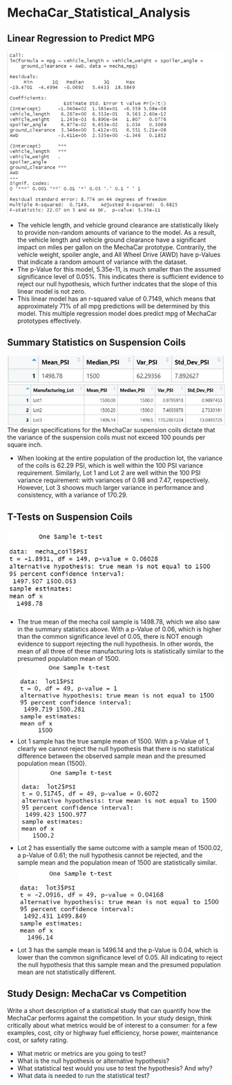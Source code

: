 # MechaCar_Statistical_Analysis
## Linear Regression to Predict MPG
![mecha lm](https://github.com/arelysrsd87/MechaCar_Statistical_Analysis/blob/main/Images/mecha_lm%20output.jpg)  
- The vehicle length, and vehicle ground clearance are statistically likely to provide non-random amounts of variance to the model. As a result, the vehicle length and vehicle ground clearance have a significant impact on miles per gallon on the MechaCar prototype. Contrarily, the vehicle weight, spoiler angle, and All Wheel Drive (AWD) have p-Values that indicate a random amount of variance with the dataset.
- The p-Value for this model, 5.35e-11, is much smaller than the assumed significance level of 0.05%. This indicates there is sufficient evidence to reject our null hypothesis, which further indcates that the slope of this linear model is not zero.
- This linear model has an r-squared value of 0.7149, which means that approximately 71% of all mpg predictions will be determined by this model. This multiple regression model does predict mpg of MechaCar prototypes effectively.
## Summary Statistics on Suspension Coils
![total summary](https://github.com/arelysrsd87/MechaCar_Statistical_Analysis/blob/main/Images/total_summary.jpg)
![lot summary](https://github.com/arelysrsd87/MechaCar_Statistical_Analysis/blob/main/Images/lot_summary.jpg)  
The design specifications for the MechaCar suspension coils dictate that the variance of the suspension coils must not exceed 100 pounds per square inch. 
- When looking at the entire population of the production lot, the variance of the coils is 62.29 PSI, which is well within the 100 PSI variance requirement. Similarly, Lot 1 and Lot 2 are well within the 100 PSI variance requirement: with variances of 0.98 and 7.47, respectively. However, Lot 3 shoows much larger variance in performance and consistency, with a variance of 170.29. 
## T-Tests on Suspension Coils
![mecha coil t-test](https://github.com/arelysrsd87/MechaCar_Statistical_Analysis/blob/main/Images/mecha_t_test.jpg)   
- The true mean of the mecha coil sample is 1498.78, which we also saw in the summary statistics above. With a p-Value of 0.06, which is higher than the common significance level of 0.05, there is NOT enough evidence to support rejecting the null hypothesis. In other words, the mean of all three of these manufacturing lots is statistically similar to the presumed population mean of 1500.
![lot 1](https://github.com/arelysrsd87/MechaCar_Statistical_Analysis/blob/main/Images/lot_1_t_test.jpg)   
- Lot 1 sample has the true sample mean of 1500. With a p-Value of 1, clearly we cannot reject the null hypothesis that there is no statistical difference between the observed sample mean and the presumed population mean (1500).
![lot 2](https://github.com/arelysrsd87/MechaCar_Statistical_Analysis/blob/main/Images/lot_2_t_test.jpg)    
- Lot 2 has essentially the same outcome with a sample mean of 1500.02, a p-Value of 0.61; the null hypothesis cannot be rejected, and the sample mean and the population mean of 1500 are statistically similar.
![lot 3](https://github.com/arelysrsd87/MechaCar_Statistical_Analysis/blob/main/Images/lot_3_t_test.jpg)   
- Lot 3 has the sample mean is 1496.14 and the p-Value is 0.04, which is lower than the common significance level of 0.05. All indicating to reject the null hypothesis that this sample mean and the presumed population mean are not statistically different.
## Study Design: MechaCar vs Competition
Write a short description of a statistical study that can quantify how the MechaCar performs against the competition. In your study design, think critically about what metrics would be of interest to a consumer: for a few examples, cost, city or highway fuel efficiency, horse power, maintenance cost, or safety rating.
- What metric or metrics are you going to test?
- What is the null hypothesis or alternative hypothesis?
- What statistical test would you use to test the hypothesis? And why?
- What data is needed to run the statistical test?